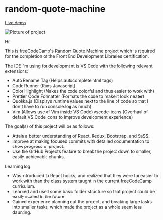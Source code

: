 # random-quote-machine
[Live demo](mfarabi619.github.io/random-quote-machine/)

![Picture of project](https://i.ibb.co/QkSpj5g/Screenshot-2022-12-04-100913.jpg)

Hi!




This is freeCodeCamp's Random Quote Machine project which is required for the completion of the Front End Development Libraries certification.

The IDE I'm using for development is VS Code with the following relevant extensions:

* Auto Rename Tag (Helps autocomplete html tags)
* Code Runner (Runs Javascript)
* Color Highlight (Makes the code colorful and thus easier to work with)
* Prettier Code Formatter (Formats the code to make it look neater)
* Quokka.js (Displays runtime values next to the line of code so that I don't have to run console.log as much)
* Vim (Allows use of Vim inside VS Code)
vscode-icons (Overhaul of default VS Code icons to improve development experience)

The goal(s) of this project will be as follows:

* Attain a better understanding of React, Redux, Bootstrap, and SaSS.
* Improve at making focused commits with detailed documentation to show progress of project.
* Use the GitHub Projects feature to break the project down to smaller, easily-achievable chunks.


Learning log:

* Was introduced to React hooks, and realized that they were far easier to work with than the class system taught in the current freeCodeCamp curriculum. 
* Learned and used some basic folder structure so that project could be easily scaled in the future
* Gained experience planning out the project, and breaking large tasks into smaller tasks, which made the project as a whole seem less daunting.
